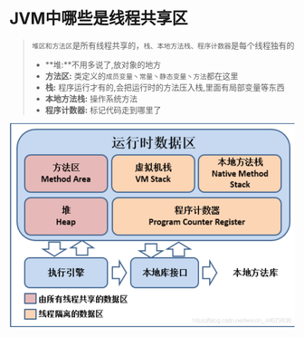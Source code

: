 # JVM中哪些是线程共享区

> `堆区和⽅法区`是所有线程共享的，`栈、本地⽅法栈、程序计数器`是每个线程独有的
>
> - **堆:**不用多说了,放对象的地方
> - **方法区:** 类定义的`成员变量丶常量丶静态变量丶方法`都在这里
> - **栈:** 程序运行才有的,会把运行时的方法压入栈,里面有局部变量等东西
> - **本地方法栈:** 操作系统方法
> - **程序计数器:** 标记代码走到哪里了

![在这里插入图片描述](../../../picture\94d2022bc0284ef291f54f1b1a48bd65.png)


